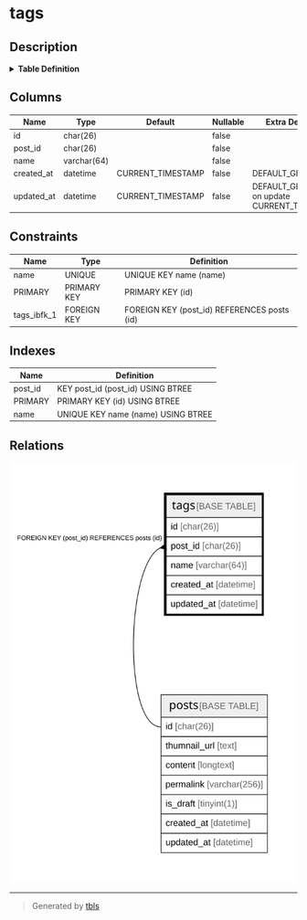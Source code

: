 # tags

## Description

<details>
<summary><strong>Table Definition</strong></summary>

```sql
CREATE TABLE `tags` (
  `id` char(26) COLLATE utf8mb4_unicode_ci NOT NULL,
  `post_id` char(26) CHARACTER SET utf8mb4 COLLATE utf8mb4_unicode_ci NOT NULL,
  `name` varchar(64) CHARACTER SET utf8mb4 COLLATE utf8mb4_unicode_ci NOT NULL,
  `created_at` datetime NOT NULL DEFAULT CURRENT_TIMESTAMP,
  `updated_at` datetime NOT NULL DEFAULT CURRENT_TIMESTAMP ON UPDATE CURRENT_TIMESTAMP,
  PRIMARY KEY (`id`),
  UNIQUE KEY `name` (`name`),
  KEY `post_id` (`post_id`),
  CONSTRAINT `tags_ibfk_1` FOREIGN KEY (`post_id`) REFERENCES `posts` (`id`)
) ENGINE=InnoDB DEFAULT CHARSET=utf8mb4 COLLATE=utf8mb4_unicode_ci
```

</details>

## Columns

| Name | Type | Default | Nullable | Extra Definition | Children | Parents | Comment |
| ---- | ---- | ------- | -------- | --------------- | -------- | ------- | ------- |
| id | char(26) |  | false |  |  |  |  |
| post_id | char(26) |  | false |  |  | [posts](posts.md) |  |
| name | varchar(64) |  | false |  |  |  |  |
| created_at | datetime | CURRENT_TIMESTAMP | false | DEFAULT_GENERATED |  |  |  |
| updated_at | datetime | CURRENT_TIMESTAMP | false | DEFAULT_GENERATED on update CURRENT_TIMESTAMP |  |  |  |

## Constraints

| Name | Type | Definition |
| ---- | ---- | ---------- |
| name | UNIQUE | UNIQUE KEY name (name) |
| PRIMARY | PRIMARY KEY | PRIMARY KEY (id) |
| tags_ibfk_1 | FOREIGN KEY | FOREIGN KEY (post_id) REFERENCES posts (id) |

## Indexes

| Name | Definition |
| ---- | ---------- |
| post_id | KEY post_id (post_id) USING BTREE |
| PRIMARY | PRIMARY KEY (id) USING BTREE |
| name | UNIQUE KEY name (name) USING BTREE |

## Relations

![er](tags.svg)

---

> Generated by [tbls](https://github.com/k1LoW/tbls)

